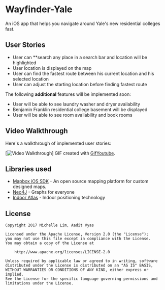 # Wayfinder-Yale
An iOS app that helps you navigate around Yale's new residential colleges fast.

## User Stories
* User can **search any place in a search bar and location will be highlighted
* User location is displayed on the map 
* User can find the fastest route between his current location and his selected location
* User can adjust the starting location before finding fastest route

The following **additional** features will be implemented soon:

* User will be able to see laundry washer and dryer availability
* Benjamin Franklin residential college basement will be displayed 
* User will be able to see room availability and book rooms 

## Video Walkthrough

Here's a walkthrough of implemented user stories:

[![Video Walkthrough](https://j.gifs.com/qjwGKy.gif)]
GIF created with [GifYoutube](https://gifs.com/).

## Libraries used

- [Mapbox iOS SDK](https://www.mapbox.com/ios-sdk/) - An open source mapping platform for custom designed maps.
- [Neo4J](https://neo4j.com/) - Graphs for everyone
- [Indoor Atlas](www.indooratlas.com/) - Indoor positioning technology 


## License

    Copyright 2017 Michelle Lim, Aadit Vyas

    Licensed under the Apache License, Version 2.0 (the "License");
    you may not use this file except in compliance with the License.
    You may obtain a copy of the License at

        http://www.apache.org/licenses/LICENSE-2.0

    Unless required by applicable law or agreed to in writing, software
    distributed under the License is distributed on an "AS IS" BASIS,
    WITHOUT WARRANTIES OR CONDITIONS OF ANY KIND, either express or implied.
    See the License for the specific language governing permissions and
    limitations under the License.
